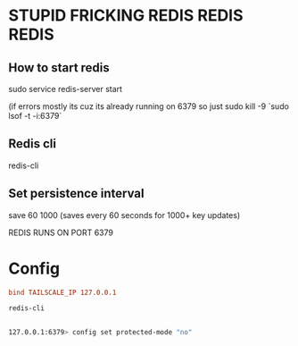 # STUPID FRICKING REDIS REDIS REDIS

## How to start redis
sudo service redis-server start

(if errors mostly its cuz its already running on 6379 so just sudo kill -9 \`sudo lsof -t -i:6379`

## Redis cli
redis-cli

## Set persistence interval
save 60 1000
(saves every 60 seconds for 1000+ key updates)

REDIS RUNS ON PORT 6379

# Config
```conf
bind TAILSCALE_IP 127.0.0.1
```

```bash
redis-cli


127.0.0.1:6379> config set protected-mode "no"
```